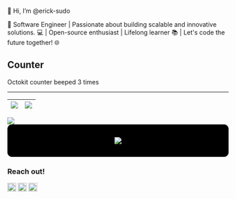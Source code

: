 👋 Hi, I’m @erick-sudo  

🚀 Software Engineer | Passionate about building scalable and innovative solutions. 💻 | Open-source enthusiast | Lifelong learner 📚 | Let's code the future together! 🌐

## Counter
Octokit counter beeped <!-- boop-counter -->3<!-- boop-counter --> times


****
<img src="https://github-readme-stats.vercel.app/api?username=erick-sudo&show_icons=true&count_private=true"/>|<img src="https://github-readme-streak-stats.herokuapp.com/?user=erick-sudo"/>|
|---|---|


<a href="https://readme-stats-cfgj2cxdy.vercel.app/api?username=erick-sudo&count_private=true&show_icons=true"></a>

<img src="https://github-readme-stats.vercel.app/api/top-langs?username=erick-sudo"/>

<div style="border: solid 1px; padding: 1em 2em; border-radius: 10px; background-color: black;" align="center">
  <p align="center">
    <a href="https://skillicons.dev">
      <img src="https://skillicons.dev/icons?i=c,cpp,java,kotlin,python,ruby,js,html,css" />
    </a>
  </p>
</div>

### Reach out!

<div>
  <a href="https://github.com/erick-sudo"><img src="https://skillicons.dev/icons?i=github" width="20" /></a>
  <a href="https://www.linkedin.com/in/erick-ochiengobuya-1297a4193"><img src="https://skillicons.dev/icons?i=linkedin" width="20" /></a>
  <a href="https://twitter.com/Erricks1"><img src="https://skillicons.dev/icons?i=twitter" width="20" /></a>
</div>

